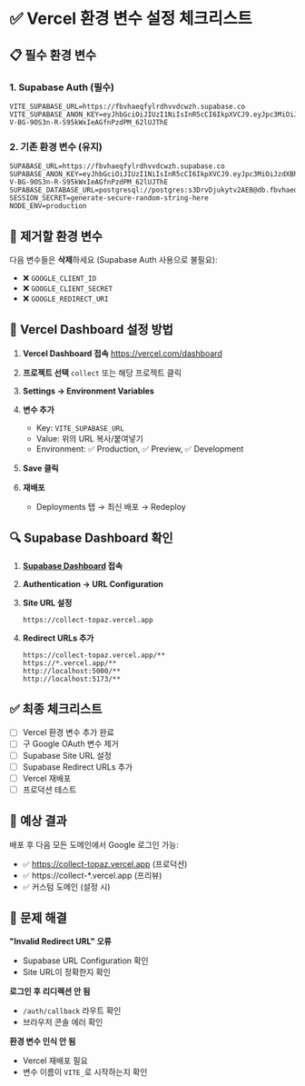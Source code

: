 # ✅ Vercel 환경 변수 설정 체크리스트

## 📋 필수 환경 변수

### 1. Supabase Auth (필수)
```env
VITE_SUPABASE_URL=https://fbvhaeqfylrdhvvdcwzh.supabase.co
VITE_SUPABASE_ANON_KEY=eyJhbGciOiJIUzI1NiIsInR5cCI6IkpXVCJ9.eyJpc3MiOiJzdXBhYmFzZSIsInJlZiI6ImZidmhhZXFmeWxyZGh2dmRjd3poIiwicm9sZSI6ImFub24iLCJpYXQiOjE3NjEyOTA0OTcsImV4cCI6MjA3Njg2NjQ5N30.VOY-V-BG-9OS3n-R-S95kWxIeAGfnPzdPM_62lUJThE
```

### 2. 기존 환경 변수 (유지)
```env
SUPABASE_URL=https://fbvhaeqfylrdhvvdcwzh.supabase.co
SUPABASE_ANON_KEY=eyJhbGciOiJIUzI1NiIsInR5cCI6IkpXVCJ9.eyJpc3MiOiJzdXBhYmFzZSIsInJlZiI6ImZidmhhZXFmeWxyZGh2dmRjd3poIiwicm9sZSI6ImFub24iLCJpYXQiOjE3NjEyOTA0OTcsImV4cCI6MjA3Njg2NjQ5N30.VOY-V-BG-9OS3n-R-S95kWxIeAGfnPzdPM_62lUJThE
SUPABASE_DATABASE_URL=postgresql://postgres:s3DrvDjukytv2AEB@db.fbvhaeqfylrdhvvdcwzh.supabase.co:5432/postgres
SESSION_SECRET=generate-secure-random-string-here
NODE_ENV=production
```

## 🚫 제거할 환경 변수

다음 변수들은 **삭제**하세요 (Supabase Auth 사용으로 불필요):
- ❌ `GOOGLE_CLIENT_ID`
- ❌ `GOOGLE_CLIENT_SECRET`  
- ❌ `GOOGLE_REDIRECT_URI`

## 📝 Vercel Dashboard 설정 방법

1. **Vercel Dashboard 접속**
   https://vercel.com/dashboard

2. **프로젝트 선택**
   `collect` 또는 해당 프로젝트 클릭

3. **Settings → Environment Variables**

4. **변수 추가**
   - Key: `VITE_SUPABASE_URL`
   - Value: 위의 URL 복사/붙여넣기
   - Environment: ✅ Production, ✅ Preview, ✅ Development

5. **Save 클릭**

6. **재배포**
   - Deployments 탭 → 최신 배포 → Redeploy

## 🔍 Supabase Dashboard 확인

1. **[Supabase Dashboard](https://app.supabase.com) 접속**

2. **Authentication → URL Configuration**
   
3. **Site URL 설정**
   ```
   https://collect-topaz.vercel.app
   ```

4. **Redirect URLs 추가**
   ```
   https://collect-topaz.vercel.app/**
   https://*.vercel.app/**
   http://localhost:5000/**
   http://localhost:5173/**
   ```

## ✅ 최종 체크리스트

- [ ] Vercel 환경 변수 추가 완료
- [ ] 구 Google OAuth 변수 제거
- [ ] Supabase Site URL 설정
- [ ] Supabase Redirect URLs 추가
- [ ] Vercel 재배포
- [ ] 프로덕션 테스트

## 🎯 예상 결과

배포 후 다음 모든 도메인에서 Google 로그인 가능:
- ✅ https://collect-topaz.vercel.app (프로덕션)
- ✅ https://collect-*.vercel.app (프리뷰)
- ✅ 커스텀 도메인 (설정 시)

## 🐛 문제 해결

**"Invalid Redirect URL" 오류**
- Supabase URL Configuration 확인
- Site URL이 정확한지 확인

**로그인 후 리디렉션 안 됨**
- `/auth/callback` 라우트 확인
- 브라우저 콘솔 에러 확인

**환경 변수 인식 안 됨**
- Vercel 재배포 필요
- 변수 이름이 `VITE_`로 시작하는지 확인